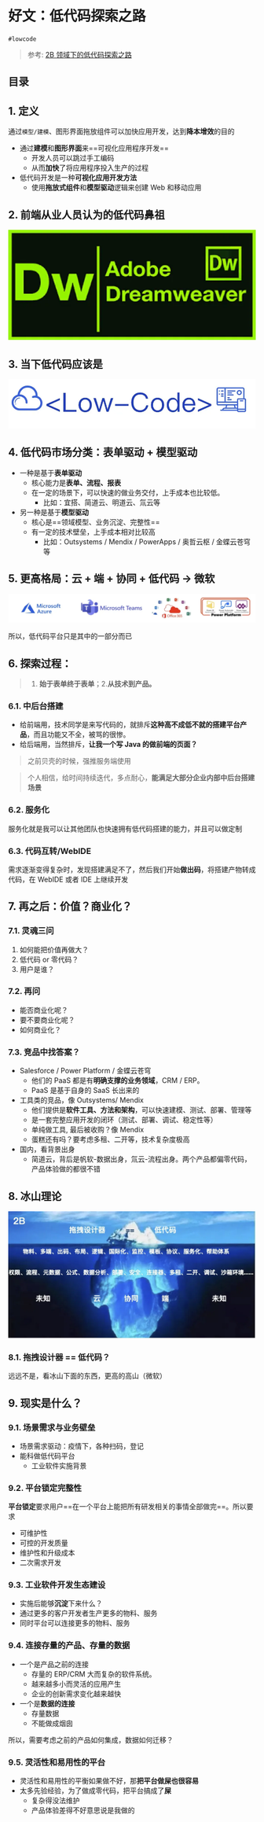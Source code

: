 
# 好文：低代码探索之路

`#lowcode` 

> 参考: [2B 领域下的低代码探索之路](https://mp.weixin.qq.com/s/HAxrMHLT43dPH488RiEIdw)


## 目录
<!-- toc -->
 ## 1. 定义 

通过`模型/建模`、图形界面拖放组件可以加快应用开发，达到**降本增效**的目的

- 通过**建模**和**图形界面**来==可视化应用程序开发==
	- 开发人员可以跳过手工编码
	- 从而**加快**了将应用程序投入生产的过程
- 低代码开发是一种**可视化应用开发方法**
	- 使用**拖放式组件**和**模型驱动**逻辑来创建 Web 和移动应用

## 2. 前端从业人员认为的低代码鼻祖

![图片&文件](./files/20241130-7.png)

## 3. 当下低代码应该是

![图片&文件](./files/20241130-8.png)

## 4. 低代码市场分类：表单驱动 + 模型驱动

- 一种是基于**表单驱动**
	- 核心能力是**表单、流程、报表**
	- 在一定的场景下，可以快速的做业务交付，上手成本也比较低。
		- 比如：宜搭、简道云、明道云、氚云等
- 另一种是基于**模型驱动** 
	- 核心是==领域模型、业务沉淀、完整性==
	- 有一定的技术壁垒，上手成本相对比较高
		- 比如：Outsystems / Mendix / PowerApps / 奥哲云枢 / 金蝶云苍穹等

## 5. 更高格局：云 + 端 + 协同 + 低代码 → 微软

![图片&文件](./files/20241130-9.png)

所以，低代码平台只是其中的一部分而已

## 6. 探索过程：

> 1. **始于表单终于表单**；2.**从技术到产品。**

### 6.1. 中后台搭建

- 给前端用，技术同学是来写代码的，就排斥**这种高不成低不就的搭建平台产品**，而且功能又不全，被骂的很惨。
- 给后端用，当然排斥，**让我一个写 Java 的做前端的页面？**

>  之前贝壳的时候，强推服务端使用

> 个人相信，给时间持续迭代，多点耐心，**能满足大部分企业内部中后台搭建场景**

### 6.2. 服务化

服务化就是我可以让其他团队也快速拥有低代码搭建的能力，并且可以做定制

### 6.3. 代码互转/WebIDE

需求逐渐变得复杂时，发现搭建满足不了，然后我们开始**做出码**，将搭建产物转成代码，在 WebIDE 或者 IDE 上继续开发

## 7. 再之后：价值？商业化？

### 7.1. 灵魂三问

1. 如何能把价值再做大？
2. 低代码 or 零代码？
3. 用户是谁？

### 7.2. 再问

- 能否商业化呢？
- 要不要商业化呢？
- 如何商业化？

### 7.3. 竞品中找答案？

- Salesforce / Power Platform / 金蝶云苍穹
	- 他们的 PaaS 都是有**明确支撑的业务领域**，CRM / ERP。
	- PaaS 是基于自身的 SaaS 长出来的
- 工具类的竞品，像 Outsystems/ Mendix
	- 他们提供是**软件工具、方法和架构**，可以快速建模、测试、部署、管理等
	- 是一套完整应用开发的闭环（测试、部署、调试、稳定性等）
	- 单纯做工具, 最后被收购？像 Mendix 
	- 蛋糕还有吗？要考虑多租、二开等，技术复杂度极高
- 国内，看背景出身
	- 简道云，背后是帆软-数据出身，氚云-流程出身。两个产品都偏零代码，产品体验做的都很不错

## 8. 冰山理论

![图片&文件](./files/20241130-10.png)

### 8.1. 拖拽设计器 == 低代码？

远远不是，看冰山下面的东西，更高的高山（微软）

## 9. 现实是什么？

### 9.1. 场景需求与业务壁垒

- 场景需求驱动：疫情下，各种扫码，登记
- 能科做低代码平台
	- 工业软件实施背景

### 9.2. 平台锁定完整性

**平台锁定**要求用户==在一个平台上能把所有研发相关的事情全部做完==。所以要求
- 可维护性
- 可控的开发质量
- 维护性和升级成本
- 二次需求开发

### 9.3. 工业软件开发生态建设

- 实施后能够**沉淀**下来什么？
- 通过更多的客户开发者生产更多的物料、服务
- 同时平台可以连接更多的物料、服务

### 9.4. 连接存量的产品、存量的数据

- 一个是产品之前的连接
	- 存量的 ERP/CRM 大而复杂的软件系统。
	- 越来越多小而灵活的应用产生
	- 企业的创新需求变化越来越快
- 一个是**数据的连接**
	- 存量数据
	- 不能做成烟囱

所以，需要考虑之前的产品如何集成，数据如何迁移？

### 9.5. 灵活性和易用性的平台

- 灵活性和易用性的平衡如果做不好，那**把平台做屎也很容易**
- 太多先验经验，为了做成零代码，把平台搞成了**屎**
	- 复杂得没法维护
	- 产品体验差得不好意思说是我做的



